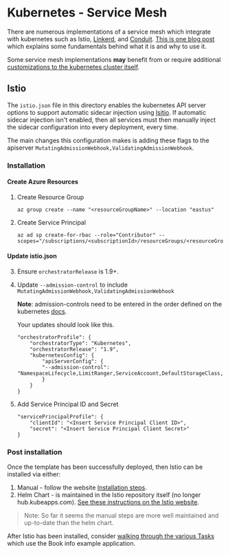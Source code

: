 # Kubernetes - Service Mesh

There are numerous implementations of a service mesh which integrate with kubernetes such as Istio, [Linkerd](http://linkerd.io), and [Conduit](https://conduit.io/).  [This is one blog post](https://medium.com/microservices-in-practice/service-mesh-for-microservices-2953109a3c9a) which explains some fundamentals behind what it is and why to use it.

Some service mesh implementations **may** benefit from or require additional [customizations to the kubernetes cluster itself](https://github.com/Azure/aks-engine/blob/master/docs/clusterdefinition.md).

## Istio

The `istio.json` file in this directory enables the kubernetes API server options to support automatic sidecar injection using [Isitio](https://istio.io/).  If automatic sidecar injection isn't enabled, then all services must then manually inject the sidecar configuration into every deployment, every time.

The main changes this configuration makes is adding these flags to the apiserver `MutatingAdmissionWebhook,ValidatingAdmissionWebhook`.

### Installation

#### Create Azure Resources

1. Create Resource Group

    ```
    az group create --name "<resourceGroupName>" --location "eastus"
    ```

2. Create Service Principal

    ```
    az ad sp create-for-rbac --role="Contributor" --scopes="/subscriptions/<subscriptionId>/resourceGroups/<resourceGroupName>"
    ```

#### Update istio.json

3. Ensure `orchestratorRelease` is 1.9+. 
4. Update `--admission-control` to include `MutatingAdmissionWebhook,ValidatingAdmissionWebhook`

    **Note**: admission-controls need to be entered in the order defined on the kubernetes [docs](https://kubernetes.io/docs/admin/admission-controllers/#is-there-a-recommended-set-of-admission-controllers-to-use).

    Your updates should look like this.
    ```
    "orchestratorProfile": {
        "orchestratorType": "Kubernetes",
        "orchestratorRelease": "1.9",
        "kubernetesConfig": {
            "apiServerConfig": {
            "--admission-control":  "NamespaceLifecycle,LimitRanger,ServiceAccount,DefaultStorageClass,DefaultTolerationSeconds,MutatingAdmissionWebhook,ValidatingAdmissionWebhook,ResourceQuota,DenyEscalatingExec,AlwaysPullImages,ValidatingAdmissionWebhook,ResourceQuota",
            }
        }
    }
    ```

4. Add Service Principal ID and Secret
    ```
    "servicePrincipalProfile": {
        "clientId": "<Insert Service Principal Client ID>",
        "secret": "<Insert Service Principal Client Secret>"
    }
    ```


### Post installation

Once the template has been successfully deployed, then Istio can be installed via either:

1. Manual - follow the website [Installation steps](https://istio.io/docs/setup/kubernetes/quick-start.html#installation-steps).
1. Helm Chart - is maintained in the Istio repository itself (no longer hub.kubeapps.com).  [See these instructions on the Istio website](https://istio.io/docs/setup/kubernetes/helm.html).

> Note: So far it seems the manual steps are more well maintained and up-to-date than the helm chart.

After Istio has been installed, consider [walking through the various Tasks](https://istio.io/docs/tasks/) which use the Book info example application.